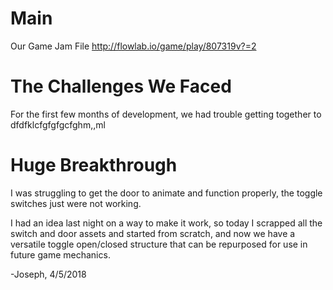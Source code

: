 # Main
Our Game Jam File
http://flowlab.io/game/play/807319v?=2

# The Challenges We Faced
For the first few months of development, we had trouble getting together to dfdfklcfgfgfgcfghm,,ml

# Huge Breakthrough
I was struggling to get the door to animate and function properly, the toggle switches just were not working.

I had an idea last night on a way to make it work, so today I scrapped all the switch and door assets and started from scratch, and now we have a versatile toggle open/closed structure that can be repurposed for use in future game mechanics.

-Joseph, 4/5/2018
